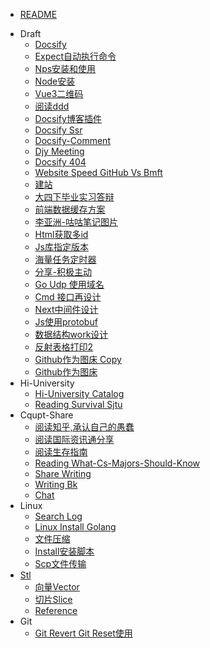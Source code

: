 * [README](README.md)
- Draft
    * [Docsify](1-draft/0209a-docsify.md)
    * [Expect自动执行命令](1-draft/0209b-expect自动执行命令.md)
    * [Nps安装和使用](1-draft/0211a-nps安装和使用.md)
    * [Node安装](1-draft/0211b-node安装.md)
    * [Vue3二维码](1-draft/0212a-vue3二维码.md)
    * [阅读ddd](1-draft/0223-阅读ddd.md)
    * [Docsify博客插件](1-draft/0225a-docsify博客插件.md)
    * [Docsify Ssr](1-draft/0226a-docsify%20ssr.md)
    * [Docsify-Comment](1-draft/0303-docsify-comment.md)
    * [Djy Meeting](1-draft/0304a-djy%20meeting.md)
    * [Docsify 404](1-draft/0304b-docsify%20404.md)
    * [Website Speed GitHub Vs Bmft](1-draft/0305a-website%20speed%20GitHub%20vs%20bmft.md)
    * [建站](1-draft/0305b-建站.md)
    * [大四下毕业实习答辩](1-draft/0305c-大四下毕业实习答辩.md)
    * [前端数据缓存方案](1-draft/0306a-前端数据缓存方案.md)
    * [李亚洲-咕咕笔记图片](1-draft/0307a-李亚洲-咕咕笔记图片.md)
    * [Html获取多id](1-draft/0307b-html获取多id.md)
    * [Js库指定版本](1-draft/0307c-js库指定版本.md)
    * [海量任务定时器](1-draft/0307d-海量任务定时器.md)
    * [分享-积极主动](1-draft/0307e-分享-积极主动.md)
    * [Go Udp 使用域名](1-draft/0309a-go%20udp%20使用域名.md)
    * [Cmd 接口再设计](1-draft/0310-cmd%20接口再设计.md)
    * [Next中间件设计](1-draft/0310a-Next中间件设计.md)
    * [Js使用protobuf](1-draft/0310b-js使用protobuf.md)
    * [数据结构work设计](1-draft/0312a-数据结构work设计.md)
    * [反射表格打印2](1-draft/0313a-反射表格打印2.md)
    * [Github作为图床 Copy](1-draft/0315a-github作为图床%20copy.md)
    * [Github作为图床](1-draft/0315a-github作为图床.md)
- Hi-University
    * [Hi-University Catalog](2-hi-university/0226b-hi-university%20catalog.md)
    * [Reading Survival Sjtu](2-hi-university/0227a-reading%20survival%20sjtu.md)
- Cqupt-Share
    * [阅读知乎,承认自己的愚蠢](3-cqupt-share/0224a-阅读知乎,承认自己的愚蠢.md)
    * [阅读国际资讯通分享](3-cqupt-share/0224b-阅读国际资讯通分享.md)
    * [阅读生存指南](3-cqupt-share/0225b-阅读生存指南.md)
    * [Reading What-Cs-Majors-Should-Know](3-cqupt-share/0226b-reading%20what-cs-majors-should-know.md)
    * [Share Writing](3-cqupt-share/0227-share%20writing.md)
    * [Writing Bk](3-cqupt-share/0301a-writing%20bk.md)
    * [Chat](3-cqupt-share/chat.md)
- Linux
    * [Search Log](4-linux/0301-search%20log.md)
    * [Linux Install Golang](4-linux/0302-linux%20install%20golang.md)
    * [文件压缩](4-linux/0305-文件压缩.md)
    * [Install安装脚本](4-linux/0305c-install安装脚本.md)
    * [Scp文件传输](4-linux/0305d-scp文件传输.md)
- [Stl](5-stl/README.md)
    * [向量Vector](5-stl/1a-向量Vector.md)
    * [切片Slice](5-stl/1b-切片Slice.md)
    * [Reference](5-stl/reference.md)
- Git
    * [Git Revert Git Reset使用](6-git/0312a-git%20revert%20git%20reset使用.md)

